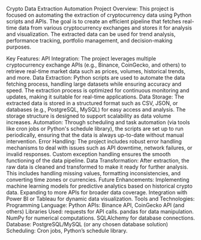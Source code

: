 Crypto Data Extraction Automation Project
Overview:
This project is focused on automating the extraction of cryptocurrency data using Python scripts and APIs. The goal is to create an efficient pipeline that fetches real-time data from various cryptocurrency exchanges and stores it for analysis and visualization. The extracted data can be used for trend analysis, performance tracking, portfolio management, and decision-making purposes.

Key Features:
API Integration: The project leverages multiple cryptocurrency exchange APIs (e.g., Binance, CoinGecko, and others) to retrieve real-time market data such as prices, volumes, historical trends, and more.
Data Extraction: Python scripts are used to automate the data fetching process, handling large datasets while ensuring accuracy and speed. The extraction process is optimized for continuous monitoring and updates, making it suitable for real-time applications.
Data Storage: The extracted data is stored in a structured format such as CSV, JSON, or databases (e.g., PostgreSQL, MySQL) for easy access and analysis. The storage structure is designed to support scalability as data volume increases.
Automation: Through scheduling and task automation (via tools like cron jobs or Python's schedule library), the scripts are set up to run periodically, ensuring that the data is always up-to-date without manual intervention.
Error Handling: The project includes robust error handling mechanisms to deal with issues such as API downtime, network failures, or invalid responses. Custom exception handling ensures the smooth functioning of the data pipeline.
Data Transformation: After extraction, the raw data is cleaned and transformed to make it ready for further analysis. This includes handling missing values, formatting inconsistencies, and converting time zones or currencies.
Future Enhancements:
Implementing machine learning models for predictive analytics based on historical crypto data.
Expanding to more APIs for broader data coverage.
Integration with Power BI or Tableau for dynamic data visualization.
Tools and Technologies:
Programming Language: Python
APIs: Binance API, CoinGecko API (and others)
Libraries Used:
requests for API calls.
pandas for data manipulation.
NumPy for numerical computations.
SQLAlchemy for database connections.
Database: PostgreSQL/MySQL (or any chosen database solution)
Scheduling: Cron jobs, Python’s schedule library.
